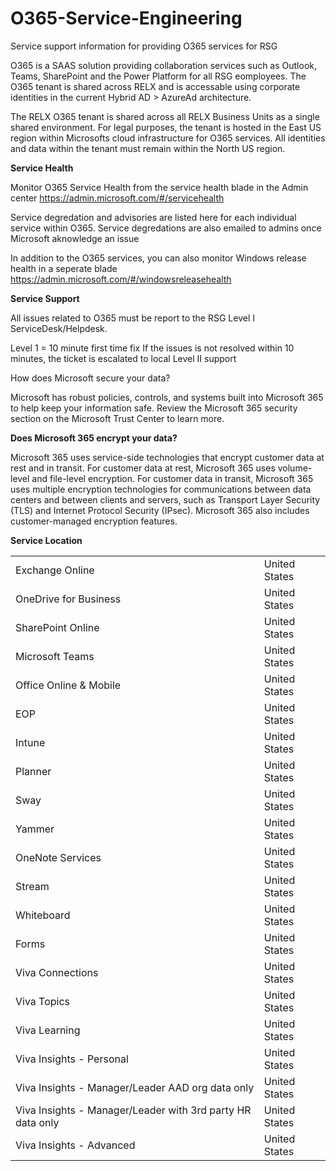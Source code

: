 # O365-Service-Engineering

Service support information for providing O365 services for RSG

O365 is a SAAS solution providing collaboration services such as Outlook, Teams, SharePoint and the Power Platform for all RSG eomployees. The O365 tenant is shared across RELX and is accessable using corporate identities in the current Hybrid AD > AzureAd architecture.

The RELX O365 tenant is shared across all RELX Business Units as a single shared environment.
For legal purposes, the tenant is hosted in the East US region within Microsofts cloud infrastructure for O365 services. All identities and data within the tenant must remain within the North US region.

**Service Health**

Monitor O365 Service Health from the service health blade in the Admin center 
https://admin.microsoft.com/#/servicehealth

Service degredation and advisories are listed here for each individual service within O365. Service degredations are also emailed to admins once Microsoft aknowledge an issue

In addition to the O365 services, you can also monitor Windows release health in a seperate blade
https://admin.microsoft.com/#/windowsreleasehealth

**Service Support**

All issues related to O365 must be report to the RSG Level I ServiceDesk/Helpdesk.

Level 1 = 10 minute first time fix
If the issues is not resolved within 10 minutes, the ticket is escalated to local Level II support

How does Microsoft secure your data?

Microsoft has robust policies, controls, and systems built into Microsoft 365 to help keep your information safe. Review the Microsoft 365 security section on the Microsoft Trust Center to learn more.

**Does Microsoft 365 encrypt your data?**

Microsoft 365 uses service-side technologies that encrypt customer data at rest and in transit. For customer data at rest, Microsoft 365 uses volume-level and file-level encryption. For customer data in transit, Microsoft 365 uses multiple encryption technologies for communications between data centers and between clients and servers, such as Transport Layer Security (TLS) and Internet Protocol Security (IPsec). Microsoft 365 also includes customer-managed encryption features.

**Service	Location**

|                                                            |               |
| ---------------------------------------------------------- | ------------- |
| Exchange Online                                            | United States |
| OneDrive for Business                                      | United States |
| SharePoint Online                                          | United States |
| Microsoft Teams                                            | United States |
| Office Online & Mobile                                     | United States |
| EOP                                                        | United States |
| Intune                                                     | United States |
| Planner                                                    | United States |
| Sway                                                       | United States |
| Yammer                                                     | United States |
| OneNote Services                                           | United States |
| Stream                                                     | United States |
| Whiteboard                                                 | United States |
| Forms                                                      | United States |
| Viva Connections                                           | United States |
| Viva Topics                                                | United States |
| Viva Learning                                              | United States |
| Viva Insights - Personal                                   | United States |
| Viva Insights - Manager/Leader AAD org data only           | United States |
| Viva Insights - Manager/Leader with 3rd party HR data only | United States |
| Viva Insights - Advanced                                   | United States |

